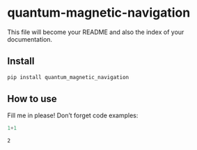 # quantum-magnetic-navigation


<!-- WARNING: THIS FILE WAS AUTOGENERATED! DO NOT EDIT! -->

This file will become your README and also the index of your
documentation.

## Install

``` sh
pip install quantum_magnetic_navigation
```

## How to use

Fill me in please! Don’t forget code examples:

``` python
1+1
```

    2
